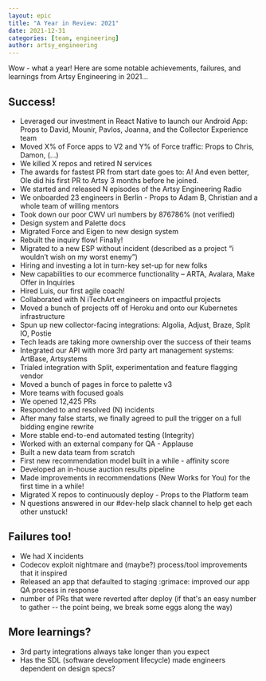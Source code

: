 ```yaml
---
layout: epic
title: "A Year in Review: 2021"
date: 2021-12-31
categories: [team, engineering]
author: artsy_engineering
---
```


Wow - what a year! Here are some notable achievements, failures, and learnings from Artsy Engineering in 2021...

<!-- more -->

## Success!

- Leveraged our investment in React Native to launch our Android App: Props to David, Mounir, Pavlos, Joanna, and the Collector Experience team
- Moved X% of Force apps to V2 and Y% of Force traffic: Props to Chris, Damon, (...)
- We killed X repos and retired N services
- The awards for fastest PR from start date goes to: A! And even better, Ole did his first PR to Artsy 3 months before he joined.
- We started and released N episodes of the Artsy Engineering Radio
- We onboarded 23 engineers in Berlin - Props to Adam B, Christian and a whole team of willing mentors
- Took down our poor CWV url numbers by 876786% (not verified)
- Design system and Palette docs
- Migrated Force and Eigen to new design system
- Rebuilt the inquiry flow! Finally!
- Migrated to a new ESP without incident (described as a project “i wouldn’t wish on my worst enemy”)
- Hiring and investing a lot in turn-key set-up for new folks
- New capabilities to our ecommerce functionality – ARTA, Avalara, Make Offer in Inquiries
- Hired Luis, our first agile coach!
- Collaborated with N iTechArt engineers on impactful projects
- Moved a bunch of projects off of Heroku and onto our Kubernetes infrastructure
- Spun up new collector-facing integrations: Algolia, Adjust, Braze, Split IO, Postie
- Tech leads are taking more ownership over the success of their teams
- Integrated our API with more 3rd party art management systems: ArtBase, Artsystems
- Trialed integration with Split, experimentation and feature flagging vendor
- Moved a bunch of pages in force to palette v3
- More teams with focused goals
- We opened 12,425 PRs
- Responded to and resolved (N) incidents
- After many false starts, we finally agreed to pull the trigger on a full bidding engine rewrite
- More stable end-to-end automated testing (Integrity)
- Worked with an external company for QA - Applause
- Built a new data team from scratch
- First new recommendation model built in a while - affinity score
- Developed an in-house auction results pipeline
- Made improvements in recommendations (New Works for You) for the first time in a while!
- Migrated X repos to continuously deploy - Props to the Platform team
- N questions answered in our #dev-help slack channel to help get each other unstuck!

## Failures too!

- We had X incidents
- Codecov exploit nightmare and (maybe?) process/tool improvements that it inspired
- Released an app that defaulted to staging :grimace: improved our app QA process in response
- number of PRs that were reverted after deploy (if that's an easy number to gather -- the point being, we break some eggs along the way)

## More learnings?

- 3rd party integrations always take longer than you expect
- Has the SDL (software development lifecycle) made engineers dependent on design specs?